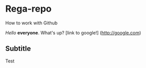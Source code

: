 # Rega-repo
How to work with Github

*Hello* **everyone**. What's up? 
[link to google!] (http://google.com)


## Subtitle
Test
